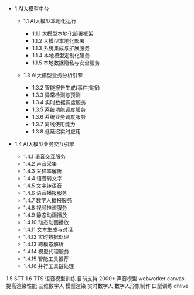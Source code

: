 <!--
 * @Description: 大模型功能描述
 * @Date: 2025-07-08 09:47:20
 * @LastEditTime: 2025-07-08 09:53:30
 * @FilePath: \blogSrc\source\_posts\工作学习日记\25年\7月\大模型新需求.md
-->
+ 1	AI大模型中台
  + 1.1	AI大模型本地化运行
    + 1.1.1	大模型本地化部署框架
    + 1.1.2	大模型本地化部署
    + 1.1.3	系统集成与扩展服务
    + 1.1.4	本地模型定制化服务
    + 1.1.5	本地数据隐私与安全服务

  + 1.3	AI大模型业务分析引擎
    + 1.3.2	智能报告生成(事件播报)
    + 1.3.3	异常检测与预测
    + 1.3.4	实时数据调度服务
    + 1.3.5	系统功能调度服务
    + 1.3.6	系统业务调度服务
    + 1.3.7	离线使用能力
    + 1.3.8	低延迟实时应用

+ 1.4	AI大模型业务交互引擎
  + 1.4.1	语音交互服务
  + 1.4.2	声音采集
  + 1.4.3	采样率解析
  + 1.4.4	语音转文字
  + 1.4.5	文字转语音
  + 1.4.6	语音播报服务
  + 1.4.7	数字人播报服务
  + 1.4.8	视频推流服务
  + 1.4.9	静态动画播放
  + 1.4.10	动态动画播放
  + 1.4.11	文本生成与对话
  + 1.4.12	实时数据处理
  + 1.4.13	跨模态解析
  + 1.4.14	模型代理服务
  + 1.4.15	智能工具推荐
  + 1.4.16	并行工具链处理

1.5	STT
1.6	TTS
  语音模型训练	目前支持 2000+ 声音模型
  webworker canvas 提高渲染性能
  三维数字人
  模型渲染
  实时数字人
  数字人形象制作
  口型训练
  dhlive

